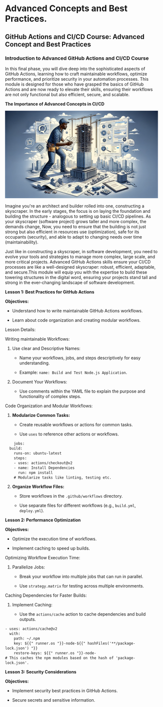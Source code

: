 # Advanced Concepts and Best Practices.

## GitHub Actions and CI/CD Course: Advanced Concept and Best Practices

### Introduction to Advanced GitHub Actions and CI/CD Course

In this final phase, you will dive deep into the sophisticated aspects of GitHub Actions, learning how to craft maintainable workflows, optimize performance, and prioritize security in your automation processes. This module is designed for those who have grasped the basics of GitHub Actions and are now ready to elevate their skills, ensuring their workflows are not only functional but also efficient, secure, and scalable.

**The Importance of Advanced Concepts in CI/CD**

![The Image the advanced concept of ci/cd](image/images/advanced-github-action-image.png)

Imagine you're an architect and builder rolled into one, constructing a skyscraper. In the early stages, the focus is on laying the foundation and building the structure - analogous to setting up basic CI/CD pipelines. As your skyscraper (software project) grows taller and more complex, the demands change, Now, you need to ensure that the building is not just strong but also efficient in resources use (optimization), safe for its occupants (security), and able to adapt to changing needs over time (maintainability).


Just like in constructing a skyscraper, in software development, you need to evolve your tools and strategies to manage more complex, large scale, and more critical projects. Advanced GitHub Actions skills ensure your CI/CD processes are like a well-designed skyscraper: robust, efficient, adaptable, and secure.This module will equip you with the expertise to build these towering structures in the digital word, ensuring your projects stand tall and strong in the ever-changing landscape of software development. 


**Lesson 1: Best Practices for GitHub Actions**

**Objectives:**

   - Understand how to write maintainable GitHub Actions workflows.

   - Learn about code organization and creating modular workflows.

Lesson Details:

 Writing maintainable Workflows:

 1. Use clear and Descriptive Names:

    - Name your workflows, jobs, and steps descriptively for easy understanding.

    - Example: `name: Build and Test Node.js Application`.

2. Document Your Workflows:

    - Use comments within the YAML file to explain the purpose and functionality of complex steps.


Code Organization and Modular Workflows:

1. **Modularize Common Tasks:**

    - Create reusable workflows or actions for common tasks.

    - Use `uses` to reference other actions or workflows.


```
    jobs:
  build:
    runs-on: ubuntu-latest
    steps:
    - uses: actions/checkout@v2
    - name: Install Dependencies
      run: npm install
    # Modularize tasks like linting, testing etc.
```


2. **Organize Workflow Files:**

    - Store workflows in the `.github/workflows` directory.

    - Use separate files for different workflows (e.g., `build.yml`, `deploy.yml`).


**Lesson 2: Performance Optimization**

**Objectives:**

   -  Optimize the execution time of workflows.

   - Implement caching to speed up builds.

Optimizing Workflow Execution Time:

1. Parallelize Jobs:

    - Break your workflow into multiple jobs that can run in parallel.

    - Use `strategy.matrix` for testing across multiple environments.

Caching Dependencies for Faster Builds:

1. Implement Caching:

    - Use the `actions/cache` action to cache dependencies and build outputs. 

```
- uses: actions/cache@v2
  with:
    path: ~/.npm
    key: ${{" runner.os "}}-node-${{" hashFiles('**/package-lock.json') "}}
    restore-keys: ${{" runner.os "}}-node-
# This caches the npm modules based on the hash of 'package-lock.json'.
```


**Lesson 3: Security Considerations**

**Objectives:**

   - Implement security best practices in GitHub Actions.

   - Secure secrets and sensitive information. 